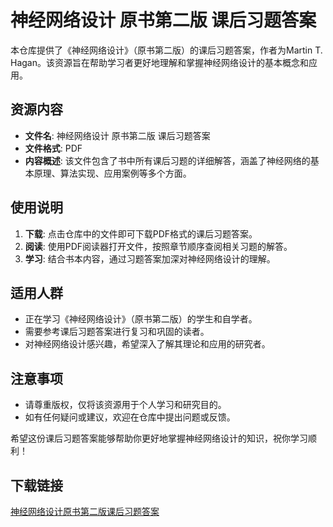 # 神经网络设计 原书第二版 课后习题答案

本仓库提供了《神经网络设计》（原书第二版）的课后习题答案，作者为Martin T. Hagan。该资源旨在帮助学习者更好地理解和掌握神经网络设计的基本概念和应用。

## 资源内容

- **文件名**: 神经网络设计 原书第二版 课后习题答案
- **文件格式**: PDF
- **内容概述**: 该文件包含了书中所有课后习题的详细解答，涵盖了神经网络的基本原理、算法实现、应用案例等多个方面。

## 使用说明

1. **下载**: 点击仓库中的文件即可下载PDF格式的课后习题答案。
2. **阅读**: 使用PDF阅读器打开文件，按照章节顺序查阅相关习题的解答。
3. **学习**: 结合书本内容，通过习题答案加深对神经网络设计的理解。

## 适用人群

- 正在学习《神经网络设计》（原书第二版）的学生和自学者。
- 需要参考课后习题答案进行复习和巩固的读者。
- 对神经网络设计感兴趣，希望深入了解其理论和应用的研究者。

## 注意事项

- 请尊重版权，仅将该资源用于个人学习和研究目的。
- 如有任何疑问或建议，欢迎在仓库中提出问题或反馈。

希望这份课后习题答案能够帮助你更好地掌握神经网络设计的知识，祝你学习顺利！

## 下载链接

[神经网络设计原书第二版课后习题答案](https://pan.quark.cn/s/658f5d7e0660)